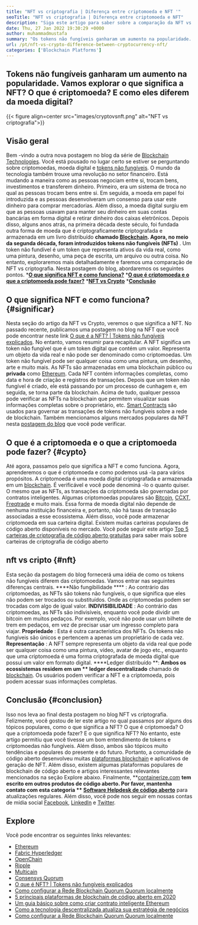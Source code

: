 ```yaml
---
title: "NFT vs criptografia | Diferença entre criptomoeda e NFT '" 
seoTitle: "NFT vs criptografia | Diferença entre criptomoeda e NFT" 
description: "Siga este artigo para saber sobre a comparação da NFT vs criptografia. As NFTs representam objetos da vida real em que a criptografia é uma forma criptografada de moeda digital." 
date: Thu, 27 Jan 2022 19:30:29 +0000
author: muhammadmustafa
summary: "Os tokens não fungíveis ganharam um aumento na popularidade. Vamos explorar o que significa a NFT? O que é criptomoeda? E como eles diferem da moeda digital?" 
url: /pt/nft-vs-crypto-difference-between-cryptocurrency-nft/
categories: ['Blockchain Platforms']
---
```


## Tokens não fungíveis ganharam um aumento na popularidade. Vamos explorar o que significa a NFT? O que é criptomoeda? E como eles diferem da moeda digital?

{{< figure align=center src="images/cryptovsnft.png" alt="NFT vs criptografia">}}


## Visão geral
Bem -vindo a outra nova postagem no blog da série de [Blockchain Technologies][1]. Você está pousado no lugar certo se estiver se perguntando sobre criptomoedas, moeda digital e [tokens não fungíveis][2]. O mundo da tecnologia também trouxe uma revolução no setor financeiro. Está mudando a maneira como as pessoas negociam entre si, trocam bens, investimentos e transferem dinheiro. Primeiro, era um sistema de troca no qual as pessoas trocam bens entre si. Em seguida, a moeda em papel foi introduzida e as pessoas desenvolveram um consenso para usar este dinheiro para comprar mercadorias. Além disso, a moeda digital surgiu em que as pessoas usavam para manter seu dinheiro em suas contas bancárias em forma digital e retirar dinheiro dos caixas eletrônicos.
Depois disso, alguns anos atrás, na primeira década deste século, foi fundada outra forma de moeda que é criptograficamente criptografada e armazenada em um livro distribuído **chamado [Blockchain][3]. Agora, no meio da segunda década, foram introduzidos tokens não fungíveis (NFTs)** . Um token não fundível é um token que representa ativos da vida real, como uma pintura, desenho, uma peça de escrita, um arquivo ou outra coisa. No entanto, exploraremos mais detalhadamente e faremos uma comparação de NFT vs criptografia. Nesta postagem do blog, abordaremos os seguintes pontos.
  ***[O que significa NFT e como funciona?][4]** 
  ***[O que é criptomoeda e o que a criptomoeda pode fazer?][5]** 
  ***[NFT vs Crypto][6]** 
  ***[Conclusão][7]** 

## O que significa NFT e como funciona?   {#significar}
Nesta seção do artigo da NFT vs Crypto, veremos o que significa a NFT. No passado recente, publicamos uma postagem no blog na NFT que você pode encontrar neste link [O que é a NFT? | Tokens não fungíveis explicados][2]. No entanto, vamos resumir para recapitular. A NFT significa um token não fungível que é um token digital que contém um valor. Representa um objeto da vida real e não pode ser denominado como criptomoedas. Um token não fungível pode ser qualquer coisa como uma pintura, um desenho, arte e muito mais. As NFTs são armazenadas em uma blockchain público ou **privada**  como [Ethereum][8]. Cada NFT contém informações completas, como data e hora de criação e registros de transações. Depois que um token não fungível é criado, ele está passando por um processo de cunhagem e, em seguida, se torna parte da blockchain.
Acima de tudo, qualquer pessoa pode verificar as NFTs na blockchain que permitem visualizar suas informações completas sobre o proprietário, etc. [Smart Contracts][9] são usados ​​para governar as transações de tokens não fungíveis sobre a rede de blockchain. Também mencionamos alguns mercados populares da NFT nesta [postagem do blog][2] que você pode verificar.

## O que é a criptomoeda e o que a criptomoeda pode fazer?   {#cypto}
Até agora, passamos pelo que significa a NFT e como funciona. Agora, aprenderemos o que é criptomoeda e como podemos usá -la para vários propósitos. A criptomoeda é uma moeda digital criptografada e armazenada em um [blockchain][1]. É verificável e você pode denominá -lo o quanto quiser. O mesmo que as NFTs, as transações da criptomoeda são governadas por contratos inteligentes. Algumas criptomoedas populares são [Bitcoin][10], [CCXT][11], [Freqtrade][12] e muito mais.
Essa forma de moeda digital não depende de nenhuma instituição financeira e, portanto, não há taxas de transação associadas a esse ecossistema. Além disso, você pode armazenar criptomoeda em sua carteira digital. Existem muitas carteiras populares de código aberto disponíveis no mercado. Você pode seguir este artigo [Top 5 carteiras de criptografia de código aberto gratuitas][13] para saber mais sobre carteiras de criptografia de código aberto

## nft vs cripto   {#nft}
Esta seção da postagem do blog fornecerá uma idéia de como os tokens não fungíveis diferem das criptomoedas. Vamos entrar nas seguintes diferenças centrais.
****Não fungibilidade **** : Ao contrário das criptomoedas, as NFTs são tokens não fungíveis, o que significa que eles não podem ser trocados ou substituídos. Onde as criptomoedas podem ser trocadas com algo de igual valor.
**INDIVISIBILIDADE** : Ao contrário das criptomoedas, as NFTs são indivisíveis, enquanto você pode dividir um bitcoin em muitos pedaços. Por exemplo, você não pode usar um bilhete de trem em pedaços, em vez de precisar usar um ingresso completo para viajar.
**Propriedade** : Esta é outra característica dos NFTs. Os tokens não fungíveis são únicos e pertencem a apenas um proprietário de cada vez.
**Representação** : A NFT sempre representa um objeto da vida real que pode ser qualquer coisa como uma pintura, vídeo, avatar de jogo etc., enquanto que uma criptomoeda é uma forma criptografada de moeda digital que possui um valor em formato digital.
****Ledger distribuído **:  **Ambos os ecossistemas residem em um **  ledger descentralizado**  chamado de [blockchain][1]. Os usuários podem verificar a NFT e a criptomoeda, pois podem acessar suas informações completas.

## Conclusão   {#conclusion}
Isso nos leva ao final desta postagem no blog NFT vs criptografia. Felizmente, você gostou de ler este artigo no qual passamos por alguns dos tópicos populares, como o que significa a NFT? O que é criptomoeda? O que a criptomoeda pode fazer? E o que significa NFT? No entanto, este artigo permitiu que você tivesse um bom entendimento de tokens e criptomoedas não fungíveis. Além disso, ambos são tópicos muito tendências e populares do presente e do futuro. Portanto, a comunidade de código aberto desenvolveu muitas [plataformas blockchain][1] e aplicativos de geração de NFT. Além disso, existem algumas plataformas populares de blockchain de código aberto e artigos interessantes relevantes mencionados na seção Explore abaixo.
Finalmente, **[containerize.com][14]  **tem escrito em outros produtos de código aberto. Por favor, mantenha contato com esta categoria **  [Software Helpdesk de código aberto][15]**  para atualizações regulares. Além disso, você pode nos seguir em nossas contas de mídia social [Facebook][16], [LinkedIn][17] e [Twitter][18].

## Explore
Você pode encontrar os seguintes links relevantes:
  * [Ethereum][8]
  * [Fabric Hyperledger][19]
  * [OpenChain][20]
  * [Ripple][21]
  * [Multicain][22]
  * [Consensys Quorum][23]
  * [O que é NFT? | Tokens não fungíveis explicados][2]
  * [Como configurar a Rede Blockchain Quorum Quorum localmente][24]
  * [5 principais plataformas de blockchain de código aberto em 2020][25]
  * [Um guia básico sobre como criar contrato inteligente Ethereum][26]
  * [Como a tecnologia descentralizada atualiza sua estratégia de negócios][27]
  * [Como configurar a Rede Blockchain Quorum Quorum localmente][24]

  
[1]: https://blog.containerize.com/category/blockchain-platforms/
[2]: https://blog.containerize.com/blockchain-platforms/what-is-nft-non-fungible-tokens-explained/
[3]: https://products.containerize.com/blockchain-platforms/
[4]: #mean
[5]: #cypto
[6]: #nft
[7]: #Conclusion
[8]: https://products.containerize.com/blockchain-platforms/ethereum
[9]: https://blog.containerize.com/blockchain-platforms/smart-contract-tutorial-ethereum-blockchain-development/
[10]: https://bitcoin.org/en/
[11]: https://opencollective.com/ccxt
[12]: https://www.freqtrade.io/en/stable/
[13]: https://blog.containerize.com/blockchain-platforms/top-5-free-open-source-crypto-wallets-in-2021/
[14]: https://www.containerize.com/
[15]: https://products.containerize.com/helpdesk/
[16]: https://web.facebook.com/containerize
[17]: https://www.linkedin.com/company/containerize/
[18]: https://twitter.com/containerize_co
[19]: https://products.containerize.com/blockchain-platforms/hyperledger-fabric
[20]: https://products.containerize.com/blockchain-platforms/openchain
[21]: https://products.containerize.com/blockchain-platforms/ripple
[22]: https://products.containerize.com/blockchain-platforms/multichain
[23]: https://products.containerize.com/blockchain-platforms/consensys-quorum
[24]: https://blog.containerize.com/blockchain-platforms/how-to-setup-consensys-quorum-blockchain-network-locally/
[25]: https://blog.containerize.com/blockchain-platforms/top-5-open-source-blockchain-platforms-in-2020/
[26]: https://blog.containerize.com/
[27]: https://blog.containerize.com/2020/11/27/how-decentralized-technology-upgrades-your-business-strategy/
